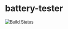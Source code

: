 # battery-tester

[![Build Status](https://travis-ci.org/gaetancollaud/battery-tester.svg?branch=master)](https://travis-ci.org/gaetancollaud/battery-tester)
